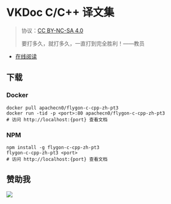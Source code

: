 # VKDoc C/C++ 译文集

> 协议：[CC BY-NC-SA 4.0](http://creativecommons.org/licenses/by-nc-sa/4.0/)
> 
> 要打多久，就打多久，一直打到完全胜利！——教员

* [在线阅读](https://vkcc.flygon.net)
## 下载

### Docker

```
docker pull apachecn0/flygon-c-cpp-zh-pt3
docker run -tid -p <port>:80 apachecn0/flygon-c-cpp-zh-pt3
# 访问 http://localhost:{port} 查看文档
```

### NPM

```
npm install -g flygon-c-cpp-zh-pt3
flygon-c-cpp-zh-pt3 <port>
# 访问 http://localhost:{port} 查看文档
```

## 赞助我

![](https://img-blog.csdnimg.cn/20200112005920729.png)
